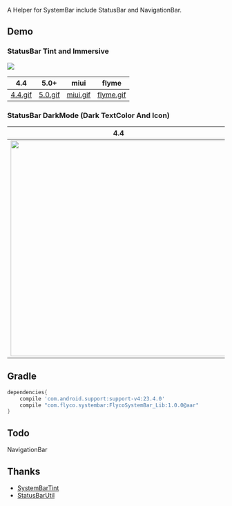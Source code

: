A Helper for SystemBar include StatusBar and NavigationBar.

## Demo
### StatusBar Tint and Immersive

![](https://github.com/H07000223/FlycoSystemBar/blob/master/art/5.0.gif)

|4.4|5.0+|miui|flyme|
|:---:|:---:|:---:|:---:|
|[4.4.gif](https://github.com/H07000223/FlycoSystemBar/blob/master/art/4.4.gif)|[5.0.gif](https://github.com/H07000223/FlycoSystemBar/blob/master/art/5.0.gif)|[miui.gif](https://github.com/H07000223/FlycoSystemBar/blob/master/art/miui.gif)|[flyme.gif](https://github.com/H07000223/FlycoSystemBar/blob/master/art/flyme.gif)|

### StatusBar DarkMode (Dark TextColor And Icon)
|4.4|6.0+|miui6+|flyme4+|
|:---:|:---:|:---:|:---:|
|<img src="https://github.com/H07000223/FlycoSystemBar/blob/master/art/darkmode_4.4.png" width="500">|<img src="https://github.com/H07000223/FlycoSystemBar/blob/master/art/darkmode_6.0.png" width="500">|<img src="https://github.com/H07000223/FlycoSystemBar/blob/master/art/darkmode_miui.png" width="500">|<img src="https://github.com/H07000223/FlycoSystemBar/blob/master/art/darkmode_flyme.png" width="500">|

## Gradle

```groovy
dependencies{
    compile 'com.android.support:support-v4:23.4.0'
    compile "com.flyco.systembar:FlycoSystemBar_Lib:1.0.0@aar"
}
```

## Todo
NavigationBar

## Thanks
*   [SystemBarTint](https://github.com/jgilfelt/SystemBarTint)
*   [StatusBarUtil](https://github.com/laobie/StatusBarUtil)
